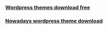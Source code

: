 ### [Wordpress themes download free](http://www.marstruct-vi.com/feedback.aspx?page=likeaprothemes.com)
### [Nowadays wordpress theme download](https://www.marstruct-vi.com/feedback.aspx?page=themeforest.net/item/nowadays-multipurpose-onemultipage-wordpress-theme/18399207)
